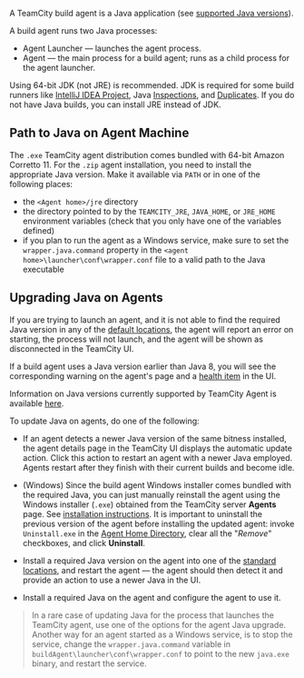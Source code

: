 [//]: # (title: Configure Java for Agent)
[//]: # (auxiliary-id: Configure Java for Agent)

A TeamCity build agent is a Java application (see [supported Java versions](supported-platforms-and-environments.md#TeamCity+Agent)).

A build agent runs two Java processes:
* Agent Launcher — launches the agent process.
* Agent — the main process for a build agent; runs as a child process for the agent launcher.

Using 64-bit JDK (not JRE) is recommended. JDK is required for some build runners like [IntelliJ IDEA Project](intellij-idea-project.md), Java [Inspections](inspections.md), and [Duplicates](duplicates-finder-java.md). If you do not have Java builds, you can install JRE instead of JDK.

<anchor name="java-paths"/>

## Path to Java on Agent Machine

The `.exe` TeamCity agent distribution comes bundled with 64-bit Amazon Corretto 11. For the `.zip` agent installation, you need to install the appropriate Java version. Make it available via `PATH` or in one of the following places:
* the `<Agent home>/jre` directory
* the directory pointed to by the `TEAMCITY_JRE`, `JAVA_HOME`, or `JRE_HOME` environment variables (check that you only have one of the variables defined)
* if you plan to run the agent as a Windows service, make sure to set the `wrapper.java.command` property in the `<agent home>\launcher\conf\wrapper.conf` file to a valid path to the Java executable

<anchor name="SettingupandRunningAdditionalBuildAgents-UpgradingJavaonAgents"/>

## Upgrading Java on Agents

If you are trying to launch an agent, and it is not able to find the required Java version in any of the [default locations](#Path+to+Java+on+Agent+Machine), the agent will report an error on starting, the process will not launch, and the agent will be shown as disconnected in the TeamCity UI.

If a build agent uses a Java version earlier than Java 8, you will see the corresponding warning on the agent's page and a [health item](server-health.md) in the UI.

Information on Java versions currently supported by TeamCity Agent is available [here](supported-platforms-and-environments.md#Supported+Java+Versions+for+TeamCity+Agent).

To update Java on agents, do one of the following:

* If an agent detects a newer Java version of the same bitness installed, the agent details page in the TeamCity UI displays the automatic update action. Click this action to restart an agent with a newer Java employed. Agents restart after they finish with their current builds and become idle.

* (Windows) Since the build agent Windows installer comes bundled with the required Java, you can just manually reinstall the agent using the Windows installer (`.exe`) obtained from the TeamCity server __Agents__ page. See [installation instructions](install-teamcity-agent.md#Install+from+Windows+Executable+File). It is important to uninstall the previous version of the agent before installing the updated agent: invoke `Uninstall.exe` in the [Agent Home Directory](agent-home-directory.md), clear all the "_Remove_" checkboxes, and click __Uninstall__.

* Install a required Java version on the agent into one of the [standard locations](#Path+to+Java+on+Agent+Machine), and restart the agent — the agent should then detect it and provide an action to use a newer Java in the UI.

* Install a required Java on the agent and configure the agent to use it.

>In a rare case of updating Java for the process that launches the TeamCity agent, use one of the options for the agent Java upgrade. Another way for an agent started as a Windows service, is to stop the service, change the `wrapper.java.command` variable in `buildAgent\launcher\conf\wrapper.conf` to point to the new `java.exe` binary, and restart the service.

